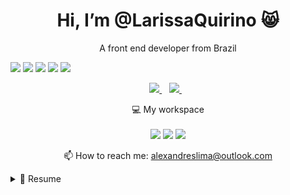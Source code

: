 
<h1 align='center'>
   Hi, I’m @LarissaQuirino 😸
</h1>

<p align='center'>
  A front end developer from Brazil
</p>

![](http://github-profile-summary-cards.vercel.app/api/cards/profile-details?username=LarissaQuirino&theme=tokyonight)
![](http://github-profile-summary-cards.vercel.app/api/cards/repos-per-language?username=LarissaQuirino&theme=tokyonight) ![](http://github-profile-summary-cards.vercel.app/api/cards/most-commit-language?username=LarissaQuirino&theme=tokyonight)
![](http://github-profile-summary-cards.vercel.app/api/cards/stats?username=LarissaQuirino&theme=tokyonight) ![](http://github-profile-summary-cards.vercel.app/api/cards/productive-time?username=LarissaQuirino&theme=tokyonight&utcOffset=8)


<p align='center'>
  
  <a href="https://www.linkedin.com/in/larissa-ferreira-quirino">
    <img src="https://img.shields.io/badge/linkedin-%230077B5.svg?&style=for-the-badge&logo=linkedin&logoColor=white" />
  </a>&nbsp;&nbsp;
  <a href="https://instagram.com/_html.ari">
    <img src="https://img.shields.io/badge/instagram-%23E4405F.svg?&style=for-the-badge&logo=instagram&logoColor=white" />        
  </a>&nbsp;&nbsp;
  
</p>

<p align='center'>
  💻 My workspace<br/><br/>
  <img src="https://img.shields.io/badge/windows-%230078D6.svg?&style=for-the-badge&logo=windows&logoColor=white" />
  <img src="https://img.shields.io/badge/AMD-Radeon_RX_5500-ED1C24?style=for-the-badge&logo=amd&logoColor=white" />
  <img src="https://img.shields.io/badge/RAM-16GB-%230071C5.svg?&style=for-the-badge&logoColor=white" />
</p>


<p align='center'>
  📫 How to reach me: <a href=''>alexandreslima@outlook.com</a>
</p>


<details>
  <summary>📃 Resume</summary>


## Education

- 📖 **Analysis and systems development**\
📆 2022 - 2024\
📍 **University UNOPAR of Minas Gerais** - Belo Horizonte, Brazil

## Experience

   <img align="right" src="https://img.shields.io/badge/Express.js-404D59?style=for-the-badge" />
<img align="right" src="https://img.shields.io/badge/HTML5-E34F26?style=for-the-badge&logo=html5&logoColor=white" />
<img align="right" src="https://img.shields.io/badge/Node.js-43853D?style=for-the-badge&logo=node.js&logoColor=white" />
<img align="right" src="https://img.shields.io/badge/CSS3-1572B6?style=for-the-badge&logo=css3&logoColor=white" />
<img align="right" src="https://img.shields.io/badge/JavaScript-F7DF1E?style=for-the-badge&logo=javascript&logoColor=black" />
<img align="right" src="https://img.shields.io/badge/Bootstrap-563D7C?style=for-the-badge&logo=bootstrap&logoColor=white" />  
<img align="right" src="https://img.shields.io/badge/Microsoft%20SQL%20Server-CC2927?style=for-the-badge&logo=microsoft%20sql%20server&logoColor=white" />
<img align="right" src="https://img.shields.io/badge/PostgreSQL-316192?style=for-the-badge&logo=postgresql&logoColor=white" />

- 👨‍💻 **Developement Front-End**\
📆 nov/2022 - moment\
📍 **radio Itatiaia** - Belo Horizonte/MG, Brazil

<img align="right" src="https://img.shields.io/badge/Microsoft%20SQL%20Server-CC2927?style=for-the-badge&logo=microsoft%20sql%20server&logoColor=white" />
<img align="right" src="https://img.shields.io/badge/Trello-0052CC?style=for-the-badge&logo=trello&logoColor=white" />
<img align="right" src="https://img.shields.io/badge/Notion-000000?style=for-the-badge&logo=notion&logoColor=white" />
<img align="right" src="https://aleen42.github.io/badges/src/google_plus.svg" />

- 👨‍💻 **Technical Support Analyst**\
📆 jul/2022 - nov/2022\
📍 **TOTVS** - Belo Horizonte/MG, Brazil

<img align="right" src="https://img.shields.io/badge/Angular-DD0031?style=for-the-badge&logo=angular&logoColor=white" />
<img align="right" src="https://img.shields.io/badge/HTML5-E34F26?style=for-the-badge&logo=html5&logoColor=white" />
<img align="right" src="https://img.shields.io/badge/CSS3-1572B6?style=for-the-badge&logo=css3&logoColor=white" />
<img align="right" src="https://img.shields.io/badge/JavaScript-F7DF1E?style=for-the-badge&logo=javascript&logoColor=black" />
<img align="right" src="https://img.shields.io/badge/TypeScript-007ACC?style=for-the-badge&logo=typescript&logoColor=white" />
<img align="right" src="https://img.shields.io/badge/Node.js-43853D?style=for-the-badge&logo=node.js&logoColor=white" />
<img align="right" src="https://img.shields.io/badge/Bootstrap-563D7C?style=for-the-badge&logo=bootstrap&logoColor=white" />
<img align="right" src="https://img.shields.io/badge/C%23-239120?style=for-the-badge&logo=c-sharp&logoColor=white" />
<img align="right" src="https://img.shields.io/badge/Microsoft%20SQL%20Server-CC2927?style=for-the-badge&logo=microsoft%20sql%20server&logoColor=white" />

- 👨‍💻 **evops Development Apprentice**\
📆 2021 - jul/2022\
📍 **TOTVS** - Belo Horizonte/MG, Brazil

</details>
